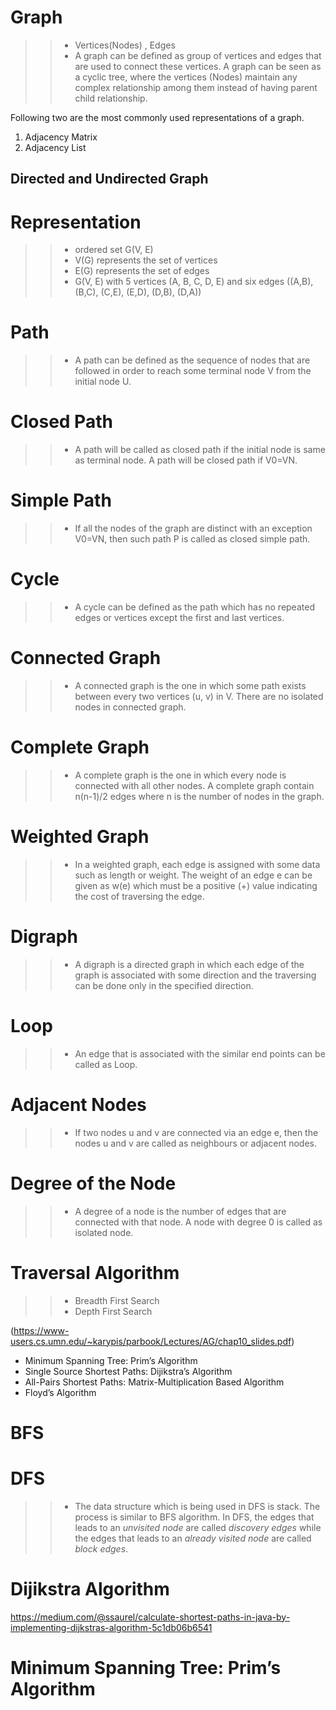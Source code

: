 # Graph

>> * Vertices(Nodes) , Edges 
>> * A graph can be defined as group of vertices and edges that are used to connect these vertices. A graph can be seen as a cyclic tree, where the vertices (Nodes) maintain any complex relationship among them instead of having parent child relationship.

Following two are the most commonly used representations of a graph.
1. Adjacency Matrix
2. Adjacency List

## Directed and Undirected Graph

# Representation
>> * ordered set G(V, E)
>> * V(G) represents the set of vertices
>> * E(G) represents the set of edges
>> * G(V, E) with 5 vertices (A, B, C, D, E) and six edges ((A,B), (B,C), (C,E), (E,D), (D,B), (D,A))

# Path
>> * A path can be defined as the sequence of nodes that are followed in order to reach some terminal node V from the initial node U.

# Closed Path
>> * A path will be called as closed path if the initial node is same as terminal node. A path will be closed path if V0=VN.

# Simple Path
>> * If all the nodes of the graph are distinct with an exception V0=VN, then such path P is called as closed simple path.

# Cycle
>> * A cycle can be defined as the path which has no repeated edges or vertices except the first and last vertices.

# Connected Graph
>> * A connected graph is the one in which some path exists between every two vertices (u, v) in V. There are no isolated nodes in connected graph.

# Complete Graph
>> * A complete graph is the one in which every node is connected with all other nodes. A complete graph contain n(n-1)/2 edges where n is the number of nodes in the graph.

# Weighted Graph
>> * In a weighted graph, each edge is assigned with some data such as length or weight. The weight of an edge e can be given as w(e) which must be a positive (+) value indicating the cost of traversing the edge.

# Digraph
>> * A digraph is a directed graph in which each edge of the graph is associated with some direction and the traversing can be done only in the specified direction.

# Loop
>> * An edge that is associated with the similar end points can be called as Loop.

# Adjacent Nodes
>> * If two nodes u and v are connected via an edge e, then the nodes u and v are called as neighbours or adjacent nodes.

# Degree of the Node
>> * A degree of a node is the number of edges that are connected with that node. A node with degree 0 is called as isolated node.

# Traversal Algorithm
>> * Breadth First Search
>> * Depth First Search

(https://www-users.cs.umn.edu/~karypis/parbook/Lectures/AG/chap10_slides.pdf)
* Minimum Spanning Tree: Prim’s Algorithm
* Single Source Shortest Paths: Dijikstra’s Algorithm
* All-Pairs Shortest Paths: Matrix-Multiplication Based Algorithm
* Floyd’s Algorithm

# BFS
# DFS
>> * The data structure which is being used in DFS is stack. The process is similar to BFS algorithm. In DFS, the edges that leads to an *unvisited node* are called *discovery edges* while the edges that leads to an *already visited node* are called *block edges*.

# Dijikstra Algorithm
https://medium.com/@ssaurel/calculate-shortest-paths-in-java-by-implementing-dijkstras-algorithm-5c1db06b6541

# Minimum Spanning Tree: Prim’s Algorithm